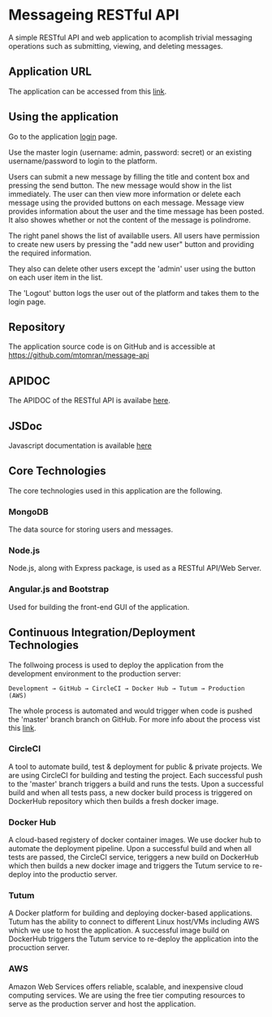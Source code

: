 # Messageing RESTful API
A simple RESTful API and web application to acomplish 
trivial messaging operations 
such as submitting, viewing, and deleting messages.


## Application URL
The application can be accessed from this [link](http://node.message-api.mtomran2.svc.tutum.io/).

## Using the application
Go to the application [login](http://node.message-api.mtomran2.svc.tutum.io/) page. 

Use the master login (username: admin, password: secret) or an existing username/password 
to login to the platform. 

Users can submit a new message by filling the title and content box and pressing the send button.
The new message would show in the list immediately.
The user can then view more information or delete each message using the provided buttons on each message.
Message view provides information about the user and the time message has been posted. 
It also showes whether or not the content of the message is polindrome.

The right panel shows the list of availablle users. 
All users have permission to create new users by pressing the "add new user" button and providing the
required information. 

They also can delete other users except the 'admin' user using the button on each user item in the list. 

The 'Logout' button logs the user out of the platform and takes them to the login page. 

## Repository
The application source code is on GitHub and is accessible at
https://github.com/mtomran/message-api


## APIDOC 
The APIDOC of the RESTful API is availabe [here](http://node.message-api.mtomran2.svc.tutum.io/apidoc/).

## JSDoc
Javascript documentation is available [here](http://node.message-api.mtomran2.svc.tutum.io/jsdoc/)

## Core Technologies
The core technologies used in this application are the following.

### MongoDB
The data source for storing users and messages.

### Node.js
Node.js, along with Express package, is used as a RESTful API/Web Server. 

### Angular.js and Bootstrap
Used for building the front-end GUI of the application.


## Continuous Integration/Deployment Technologies
The follwoing process is used to deploy the application from the development environment 
to the production server:
	
	Development → GitHub → CircleCI → Docker Hub → Tutum → Production (AWS)

The whole process is automated and would trigger when code is pushed the 'master' branch branch on GitHub. 
For more info about the process vist this [link](http://blog.tutum.co/2015/06/10/node-js-and-continuous-deployment-with-circleci-docker-hub-and-tutum/).  

### CircleCI
A tool to automate build, test & deployment for public & private projects. We are using CircleCI 
for building and testing the project. Each successful push to the 'master' branch triggers a build 
and runs the tests. Upon a successful build and when all tests pass, a new docker build process is 
triggered on DockerHub repository which then builds a fresh docker image.

### Docker Hub
A cloud-based registery of docker container images. We use docker hub to automate the deployment pipeline.
Upon a successful build and when all tests are passed, the CircleCI service, teriggers a new build on DockerHub
which then builds a new docker image and triggers the Tutum service to re-deploy into the productio server.

### Tutum
A Docker platform for building and deploying docker-based applications. Tutum has the ability to connect to
different Linux host/VMs including AWS which we use to host the application.
A successful image build on DockerHub triggers the Tutum service to re-deploy 
the application into the procuction server. 


### AWS
Amazon Web Services offers reliable, scalable, and inexpensive cloud computing services. 
We are using the free tier computing resources to serve as the production server and host the application.
 